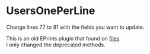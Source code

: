 # UsersOnePerLine
Change lines 77 to 81 with the fields you want to update.

This is an old EPrints plugin that found on <a href='http://files.eprints.org/295/' target='_blank'>files</a>.<br /> I only changed the deprecated methods.
